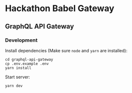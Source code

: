 # Hackathon Babel Gateway

## GraphQL API Gateway

### Development

Install dependencies (Make sure `node` and `yarn` are installed):

```shell
cd graphql-api-gateway
cp .env.example .env
yarn install
```

Start server:

```shell
yarn dev
```
